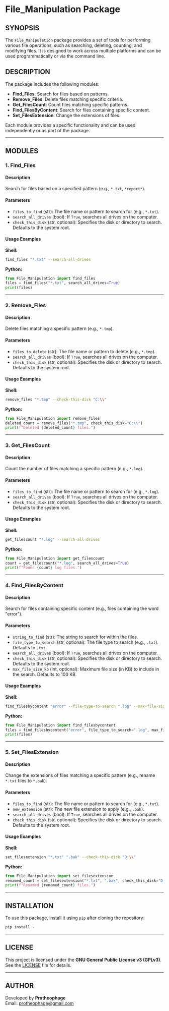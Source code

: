 # File_Manipulation Package

## SYNOPSIS

The `File_Manipulation` package provides a set of tools for performing various file operations, such as searching, deleting, counting, and modifying files. It is designed to work across multiple platforms and can be used programmatically or via the command line.

## DESCRIPTION

The package includes the following modules:

- **Find_Files**: Search for files based on patterns.
- **Remove_Files**: Delete files matching specific criteria.
- **Get_FilesCount**: Count files matching specific patterns.
- **Find_FilesByContent**: Search for files containing specific content.
- **Set_FilesExtension**: Change the extensions of files.

Each module provides a specific functionality and can be used independently or as part of the package.

---

## MODULES

### 1. Find_Files

#### Description
Search for files based on a specified pattern (e.g., `*.txt`, `*report*`).

#### Parameters
- `files_to_find` (str): The file name or pattern to search for (e.g., `*.txt`).
- `search_all_drives` (bool): If `True`, searches all drives on the computer.
- `check_this_disk` (str, optional): Specifies the disk or directory to search. Defaults to the system root.

#### Usage Examples
**Shell:**
```bash
find_files "*.txt" --search-all-drives
```

**Python:**
```python
from File_Manipulation import find_files
files = find_files("*.txt", search_all_drives=True)
print(files)
```

---

### 2. Remove_Files

#### Description
Delete files matching a specific pattern (e.g., `*.tmp`).

#### Parameters
- `files_to_delete` (str): The file name or pattern to delete (e.g., `*.tmp`).
- `search_all_drives` (bool): If `True`, searches all drives on the computer.
- `check_this_disk` (str, optional): Specifies the disk or directory to search. Defaults to the system root.

#### Usage Examples
**Shell:**
```bash
remove_files "*.tmp" --check-this-disk "C:\\"
```

**Python:**
```python
from File_Manipulation import remove_files
deleted_count = remove_files("*.tmp", check_this_disk="C:\\")
print(f"Deleted {deleted_count} files.")
```

---

### 3. Get_FilesCount

#### Description
Count the number of files matching a specific pattern (e.g., `*.log`).

#### Parameters
- `files_to_find` (str): The file name or pattern to search for (e.g., `*.log`).
- `search_all_drives` (bool): If `True`, searches all drives on the computer.
- `check_this_disk` (str, optional): Specifies the disk or directory to search. Defaults to the system root.

#### Usage Examples
**Shell:**
```bash
get_filescount "*.log" --search-all-drives
```

**Python:**
```python
from File_Manipulation import get_filescount
count = get_filescount("*.log", search_all_drives=True)
print(f"Found {count} log files.")
```

---

### 4. Find_FilesByContent

#### Description
Search for files containing specific content (e.g., files containing the word "error").

#### Parameters
- `string_to_find` (str): The string to search for within the files.
- `file_type_to_search` (str, optional): The file type to search (e.g., `.txt`). Defaults to `.txt`.
- `search_all_drives` (bool): If `True`, searches all drives on the computer.
- `check_this_disk` (str, optional): Specifies the disk or directory to search. Defaults to the system root.
- `max_file_size_kb` (int, optional): Maximum file size (in KB) to include in the search. Defaults to 100 KB.

#### Usage Examples
**Shell:**
```bash
find_filesbycontent "error" --file-type-to-search ".log" --max-file-size-to-search-in-kb 500
```

**Python:**
```python
from File_Manipulation import find_filesbycontent
files = find_filesbycontent("error", file_type_to_search=".log", max_file_size_kb=500)
print(files)
```

---

### 5. Set_FilesExtension

#### Description
Change the extensions of files matching a specific pattern (e.g., rename `*.txt` files to `*.bak`).

#### Parameters
- `files_to_find` (str): The file name or pattern to search for (e.g., `*.txt`).
- `new_extension` (str): The new file extension to apply (e.g., `.bak`).
- `search_all_drives` (bool): If `True`, searches all drives on the computer.
- `check_this_disk` (str, optional): Specifies the disk or directory to search. Defaults to the system root.

#### Usage Examples
**Shell:**
```bash
set_filesextension "*.txt" ".bak" --check-this-disk "D:\\"
```

**Python:**
```python
from File_Manipulation import set_filesextension
renamed_count = set_filesextension("*.txt", ".bak", check_this_disk="D:\\")
print(f"Renamed {renamed_count} files.")
```

---

## INSTALLATION

To use this package, install it using `pip` after cloning the repository:

```bash
pip install .
```

---

## LICENSE

This project is licensed under the **GNU General Public License v3 (GPLv3)**. See the [LICENSE](https://www.gnu.org/licenses/gpl-3.0.en.html) file for details.

---

## AUTHOR

Developed by **Protheophage**  
Email: [protheophage@gmail.com](mailto:protheophage@gmail.com)